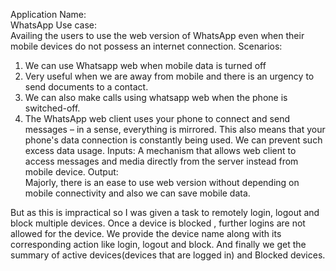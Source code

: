 Application Name:  
WhatsApp 
Use case:  
Availing the users to use the web version of WhatsApp even when their mobile devices do not possess an internet connection.
Scenarios: 
1.	We can use Whatsapp web when mobile data is turned off
2.	Very useful when we are away from mobile and there is an urgency to send documents to a contact. 
3.	We can also make calls using whatsapp web when the phone is switched-off.
4.	The WhatsApp web client uses your phone to connect and send messages – in a sense, everything is mirrored. This also means that your phone's data connection is constantly being used. We can prevent such excess data usage.
Inputs:
A mechanism that allows web client to access messages and media directly from the server instead from mobile device.
Output:  
Majorly, there is an ease to use web version without depending on mobile connectivity and also we can save mobile data.



But as this is impractical so I was given a task to remotely login, logout and block  multiple devices. Once a device is blocked , further logins are not allowed for the device. We provide the device name along with its corresponding action like login, logout and block.  And finally we get the summary of active devices(devices that are logged in) and Blocked devices. 

